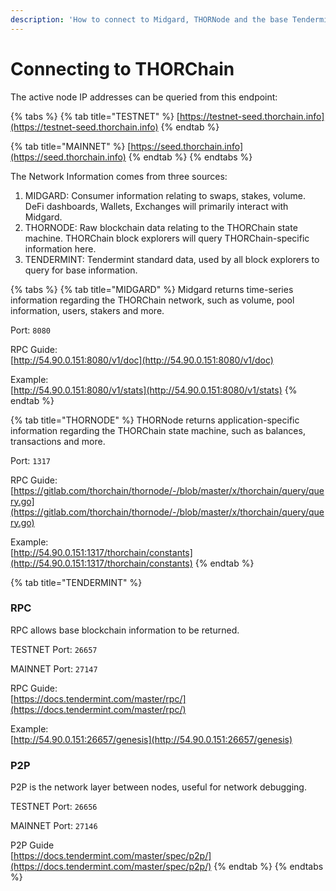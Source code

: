```yaml
---
description: 'How to connect to Midgard, THORNode and the base Tendermint layer.'
---
```


# Connecting to THORChain

The active node IP addresses can be queried from this endpoint:

{% tabs %}
{% tab title="TESTNET" %}
[https://testnet-seed.thorchain.info](https://testnet-seed.thorchain.info)
{% endtab %}

{% tab title="MAINNET" %}
[https://seed.thorchain.info](https://seed.thorchain.info)
{% endtab %}
{% endtabs %}

The Network Information comes from three sources:

1. MIDGARD: Consumer information relating to swaps, stakes, volume. DeFi dashboards, Wallets, Exchanges will primarily interact with Midgard. 
2. THORNODE: Raw blockchain data relating to the THORChain state machine. THORChain block explorers will query THORChain-specific information here. 
3. TENDERMINT: Tendermint standard data, used by all block explorers to query for base information. 

{% tabs %}
{% tab title="MIDGARD" %}
Midgard returns time-series information regarding the THORChain network, such as volume, pool information, users, stakers and more. 

Port: `8080`  
  
RPC Guide:   
[http://54.90.0.151:8080/v1/doc](http://54.90.0.151:8080/v1/doc)  
  
Example:  
[http://54.90.0.151:8080/v1/stats](http://54.90.0.151:8080/v1/stats)
{% endtab %}

{% tab title="THORNODE" %}
THORNode returns application-specific information regarding the THORChain state machine, such as balances, transactions and more.

Port: `1317`  
  
RPC Guide:   
[https://gitlab.com/thorchain/thornode/-/blob/master/x/thorchain/query/query.go](https://gitlab.com/thorchain/thornode/-/blob/master/x/thorchain/query/query.go)  
  
Example:  
[http://54.90.0.151:1317/thorchain/constants](http://54.90.0.151:1317/thorchain/constants)
{% endtab %}

{% tab title="TENDERMINT" %}
### **RPC**

RPC allows base blockchain information to be returned.   
  
TESTNET Port: `26657`

MAINNET Port: `27147`

RPC Guide:   
[https://docs.tendermint.com/master/rpc/](https://docs.tendermint.com/master/rpc/)  
  
Example:  
[http://54.90.0.151:26657/genesis](http://54.90.0.151:26657/genesis)

### **P2P**

P2P is the network layer between nodes, useful for network debugging. 

TESTNET Port: `26656` 

MAINNET Port: `27146` 

P2P Guide  
[https://docs.tendermint.com/master/spec/p2p/](https://docs.tendermint.com/master/spec/p2p/)
{% endtab %}
{% endtabs %}



